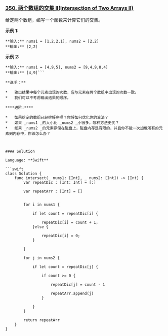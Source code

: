 ### [350\. 两个数组的交集 II(Intersection of Two Arrays II)](https://leetcode-cn.com/problems/intersection-of-two-arrays-ii/description/)



给定两个数组，编写一个函数来计算它们的交集。

**示例 1:**

```
**输入:** nums1 = [1,2,2,1], nums2 = [2,2]
**输出:** [2,2]
```

**示例 2:**

```
**输入:** nums1 = [4,9,5], nums2 = [9,4,9,8,4]
**输出:** [4,9]```

**说明：**

*   输出结果中每个元素出现的次数，应与元素在两个数组中出现的次数一致。
*   我们可以不考虑输出结果的顺序。

****进阶:****

*   如果给定的数组已经排好序呢？你将如何优化你的算法？
*   如果 _nums1 _的大小比 _nums2 _小很多，哪种方法更优？
*   如果 _nums2 _的元素存储在磁盘上，磁盘内存是有限的，并且你不能一次加载所有的元素到内存中，你该怎么办？



#### Solution

Language: **Swift**

```swift
class Solution {
    func intersect(_ nums1: [Int], _ nums2: [Int]) -> [Int] {
        var repeatDic : [Int: Int] = [:]
        
        var repeatArr : [Int] = []
        
        
        for i in nums1 {
            
            if let count = repeatDic[i] {
                
                repeatDic[i] = count + 1;
            }else {
                
                repeatDic[i] = 0;
            }
            
        }
        
        for j in nums2 {
            
            if let count = repeatDic[j] {
                
                if count >= 0 {
                    
                    repeatDic[j] = count - 1
                    
                    repeatArr.append(j)
                }
                
            }
        }
        
        return repeatArr
    }
}
```